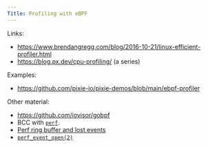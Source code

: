 ```yaml
---
Title: Profiling with eBPF
---
```


Links:
- https://www.brendangregg.com/blog/2016-10-21/linux-efficient-profiler.html
- https://blog.px.dev/cpu-profiling/ (a series)

Examples:
- https://github.com/pixie-io/pixie-demos/blob/main/ebpf-profiler

Other material:
- https://github.com/iovisor/gobpf
- BCC with [`perf`](https://perf.wiki.kernel.org/index.php/Main_Page).
- [Perf ring buffer and lost events](http://blog.itaysk.com/2020/04/20/ebpf-lost-events)
- [`perf_event_open(2)`](https://man7.org/linux/man-pages/man2/perf_event_open.2.html)
